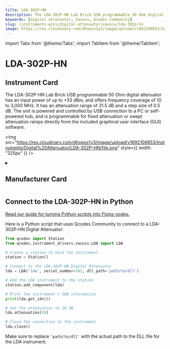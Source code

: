 ```yaml
---
title: LDA-302P-HN
description: The LDA-302P-HN Lab Brick USB programmable 50 Ohm digital attenuator has an input power of up to +33 dBm, and offers frequency coverage of 10 to 3,000 MHz. It has an attenuation range of 31.5 dB and a step size of 0.5 dB. The unit is powered and controlled by USB connection to a PC or self-powered hub, and is programmable for fixed attenuation or swept attenuation ramps directly from the included graphical user interface (GUI) software.
keywords: [digital attenuator, Vaunix, Qcodes Community]
slug: /instruments-wiki/digital-attenuator/vaunix/lda-302p-hn
image: https://res.cloudinary.com/dhopxs1y3/image/upload/v1692106853/Instruments/Digital%20Attenuator/LDA-302P-HN/file.png
---
```


import Tabs from '@theme/Tabs';
import TabItem from '@theme/TabItem';

# LDA-302P-HN

## Instrument Card

<div className="flex">

<div>

The LDA-302P-HN Lab Brick USB programmable 50 Ohm digital attenuator has an input power of up to +33 dBm, and offers frequency coverage of 10 to 3,000 MHz. It has an attenuation range of 31.5 dB and a step size of 0.5 dB. The unit is powered and controlled by USB connection to a PC or self-powered hub, and is programmable for fixed attenuation or swept attenuation ramps directly from the included graphical user interface (GUI) software.

</div>

<img src="https://res.cloudinary.com/dhopxs1y3/image/upload/v1692106853/Instruments/Digital%20Attenuator/LDA-302P-HN/file.png" style={{ width: "325px" }} />

</div>

<details>
<summary><h2>Manufacturer Card</h2></summary>

<img src="https://res.cloudinary.com/dhopxs1y3/image/upload/e_bgremoval/v1692125985/Instruments/Vendor%20Logos/Vaunix.png" style={{ width: "100%", objectFit: "cover" }} />

Vaunix Technology Corp. designs, manufactures, and services RF and microwave test equipment and digital radio communications products. Utilizing our deep RF and software engineering expertise, rooted in microwave radio and wireless equipment repair and testing, Vaunix developed the Lab Brick® family of electronic test products, which set a new standard for cost, size, and simplicity of wireless testing devices. Powered by a USB connection and controlled by easy-to-use, graphical-user-interface (GUI) software, Lab Bricks have been designed to meet the needs of wireless engineers and technicians who want to create flexible, customized system solutions either in the lab or in the field. We 've expanded our Lab Brick® family of electronic test products to include Attenuator Matrix solutions that double as Wireless [Handover Test Systems](https://vaunix.com/handover-test-systems/) to give our test technicians and product engineers the advanced capability to solve unique wireless _handover _testing challenges and bring affordability, functionality, reliability and simplicity to the microwave test bench. <a href="https://vaunix.com/">Website</a>.

<ul>
  <li>Headquarters: USA</li>
  <li>Yearly Revenue (millions, USD): 5.0</li>
</ul>
</details>

## Connect to the LDA-302P-HN in Python

[Read our guide for turning Python scripts into Flojoy nodes.](https://docs.flojoy.ai/custom-nodes/creating-custom-node/)


<Tabs>
<TabItem value="Qcodes Community" label="Qcodes Community">

Here is a Python script that uses Qcodes Community to connect to a LDA-302P-HN Digital Attenuator:

```python
from qcodes import Station
from qcodes.instrument_drivers.vaunix.LDA import LDA

# Create a station to hold the instrument
station = Station()

# Connect to the LDA-302P-HN Digital Attenuator
lda = LDA('lda', serial_number=302, dll_path='path/to/dll')

# Add the LDA instrument to the station
station.add_component(lda)

# Print the instrument's IDN information
print(lda.get_idn())

# Set the attenuation to 10 dB
lda.attenuation(10)

# Close the connection to the instrument
lda.close()
```

Make sure to replace `'path/to/dll'` with the actual path to the DLL file for the LDA instrument.

</TabItem>
</Tabs>